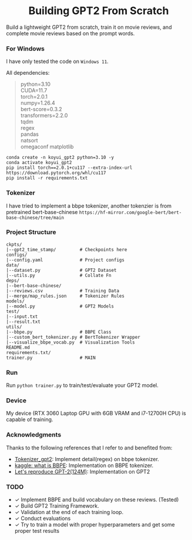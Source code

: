 <h1 align="center">Building GPT2 From Scratch</h1>

Build a lightweight GPT2 from scratch, train it on movie reviews, and complete movie reviews based on the prompt words.

### For Windows
I have only tested the code on ``Windows 11``.

All dependencies:
> python=3.10      
> CUDA=11.7     
> torch=2.0.1       
> numpy=1.26.4     
> bert-score=0.3.2         
> transformers=2.2.0           
> tqdm  
> regex      
> pandas        
> natsort       
> omegaconf 
> matplotlib
```
conda create -n koyui_gpt2 python=3.10 -y
conda activate koyui_gpt2
pip install torch==2.0.1+cu117 --extra-index-url https://download.pytorch.org/whl/cu117
pip install -r requirements.txt
```

### Tokenizer
I have tried to implement a bbpe tokenizer, another tokenzier is from pretrained bert-base-chinese `https://hf-mirror.com/google-bert/bert-base-chinese/tree/main`

### Project Structure
```
ckpts/
|--gpt2_time_stamp/         # Checkpoints here
configs/
|--config.yaml              # Project configs
data/
|--dataset.py               # GPT2 Dataset
|--utils.py                 # Collate Fn
deps/
|--bert-base-chinese/
|--reviews.csv              # Training Data
|--merge/map_rules.json     # Tokenizer Rules
models/
|--model.py                 # GPT2 Models
test/
|--input.txt
|--result.txt
utils/
|--bbpe.py                  # BBPE Class
|--custom_bert_tokenizer.py # BertTokenizer Wrapper
|--visualize_bbpe_vocab.py  # Visualization Tools
README.md
requirements.txt/
trainer.py                  # MAIN
```

### Run
Run `python trainer.py` to train/test/evaluate your GPT2 model.

### Device
My device (RTX 3060 Laptop GPU with 6GB VRAM and i7-12700H CPU) is capable of training.

### Acknowledgments

Thanks to the following references that I refer to and benefited from:
- [Tokenizer_gpt2](https://github.com/huggingface/transformers/blob/main/src/transformers/models/gpt2/tokenization_gpt2.py): Implement detail(regex) on bbpe tokenizer.
- [kaggle: what is BBPE](https://www.kaggle.com/code/binfeng2021/what-is-bbpe-tokenizer-behind-llms): Implementation on BBPE tokenizer.
- [Let's reproduce GPT-2(124M)](https://www.youtube.com/watch?v=l8pRSuU81PU&t=3870s): Implementation on GPT2

### TODO
- ✓ Implement BBPE and build vocabulary on these reviews. (Tested)
- ✓ Build GPT2 Training Framework.
- ✓ Validation at the end of each training loop.
- ✓ Conduct evaluations
- ✓ Try to train a model with proper hyperparameters and get some proper test results
